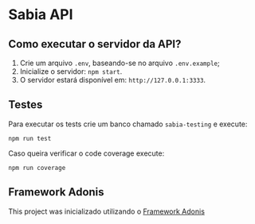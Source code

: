 # Sabia API

## Como executar o servidor da API?

1. Crie um arquivo `.env`, baseando-se no arquivo `.env.example`;
2. Inicialize o servidor: `npm start`.
3. O servidor estará disponível em: `http://127.0.0.1:3333`.

## Testes

Para executar os tests crie um banco chamado `sabia-testing` e execute:

```
npm run test
```

Caso queira verificar o code coverage execute:

```
npm run coverage
```

## Framework Adonis

This project was inicializado utilizando o [Framework Adonis](https://adonisjs.com/)
